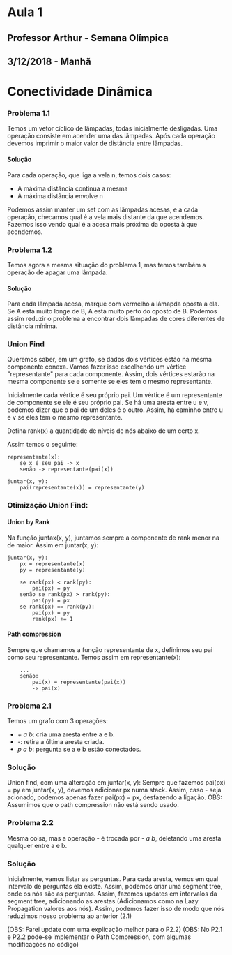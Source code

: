 # Aula 1
## Professor Arthur - Semana Olímpica
## 3/12/2018 - Manhã

# Conectividade Dinâmica

### Problema 1.1

Temos um vetor cíclico de lâmpadas, todas inicialmente desligadas.
Uma operação consiste em acender uma das lâmpadas.
Após cada operação devemos imprimir o maior valor de distância entre lâmpadas.

#### Solução

Para cada operação, que liga a vela n, temos dois casos:
 - A máxima distância continua a mesma
 - A máxima distância envolve n

Podemos assim manter um set com as lâmpadas acesas, e a cada operação, checamos qual é a vela mais distante da que acendemos.
Fazemos isso vendo qual é a acesa mais próxima da oposta à que acendemos.

### Problema 1.2
Temos agora a mesma situação do problema 1, mas temos também a operação de apagar uma lâmpada.

#### Solução

Para cada lâmpada acesa, marque com vermelho a lâmapda oposta a ela.
Se A está muito longe de B, A está muito perto do oposto de B.
Podemos assim reduzir o problema a encontrar dois lâmpadas de cores diferentes de distância mínima.

### Union Find
Queremos saber, em um grafo, se dados dois vértices estão na mesma componente conexa.
Vamos fazer isso escolhendo um vértice "representante" para cada componente.
Assim, dois vértices estarão na mesma componente se e somente se eles tem o mesmo representante.

Inicialmente cada vértice é seu próprio pai.
Um vértice é um representante de componente se ele é seu próprio pai.
Se há uma aresta entre u e v, podemos dizer que o pai de um deles é o outro.
Assim, há caminho entre u e v se eles tem o mesmo representante.

Defina rank(x) a quantidade de níveis de nós abaixo de um certo x.

Assim temos o seguinte:
```
representante(x):
	se x é seu pai -> x
	senão -> representante(pai(x))

juntar(x, y):
	pai(representante(x)) = representante(y)
```

### Otimização Union Find:

#### Union by Rank
Na função juntax(x, y), juntamos sempre a componente de rank menor na de maior.
Assim em juntar(x, y):

```
juntar(x, y):
	px = representante(x)
	py = representante(y)

	se rank(px) < rank(py):
		pai(px) = py
	senão se rank(px) > rank(py):
		pai(py) = px
	se rank(px) == rank(py):
		pai(px) = py
		rank(px) += 1
```

#### Path compression
Sempre que chamamos a função representante de x, definimos seu pai como seu representante.
Temos assim em representante(x):

```
	...
	senão:
		pai(x) = representante(pai(x))
		-> pai(x)
```

### Problema 2.1
Temos um grafo com 3 operações:
 - *+ a b*: cria uma aresta entre a e b.
 - *-*: retira a última aresta criada.
 - *p a b*: pergunta se a e b estão conectados.

### Solução
Union find, com uma alteração em juntar(x, y):
Sempre que fazemos pai(px) = py em juntar(x, y), devemos adicionar px numa stack.
Assim, caso - seja acionado, podemos apenas fazer pai(px) = px, desfazendo a ligação.
OBS: Assumimos que o path compression não está sendo usado.

### Problema 2.2
Mesma coisa, mas a operação *-* é trocada por *- a b*, deletando uma aresta qualquer entre a e b.

### Solução
Inicialmente, vamos listar as perguntas.
Para cada aresta, vemos em qual intervalo de perguntas ela existe.
Assim, podemos criar uma segment tree, onde os nós são as perguntas.
Assim, fazemos updates em intervalos da segment tree, adicionando as arestas (Adicionamos como na Lazy Propagation valores aos nós).
Assim, podemos fazer isso de modo que nós reduzimos nosso problema ao anterior (2.1)

(OBS: Farei update com uma explicação melhor para o P2.2)
(OBS: No P2.1 e P2.2 pode-se implementar o Path Compression, com algumas modificações no código)
